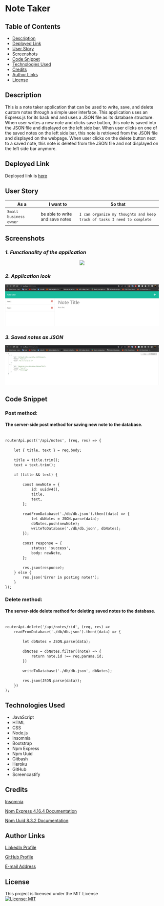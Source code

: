 # Note Taker


## Table of Contents
* [Description](#description)
* [Deployed Link](#deployed-link)
* [User Story](#user-story)
* [Screenshots](#screenshots)
* [Code Snippet](#code-snippet)
* [Technologies Used](#technologies-used)
* [Credits](#credits)
* [Author Links](#author-links)
* [License](#license)


## Description

This is a note taker application that can be used to write, save, and delete custom notes through a simple user interface. This application uses an Express.js for its back end and uses a JSON file as its database structure. When user writes a new note and clicks save button, this note is saved into the JSON file and displayed on the left side bar. When user clicks on one of the saved notes on the left side bar, this note is retrieved from the JSON file and displayed on the webpage. When user clicks on the delete button next to a saved note, this note is deleted from the JSON file and not displayed on the left side bar anymore.   


## Deployed Link

Deployed link is [here](https://mehmet-note-taker.herokuapp.com/)


## User Story

| As a                   | I want to                       | So that   
| ---------------------- | ------------------------------- | ----------------------------------------------------------------------- |
| `Small business owner` | be able to write and save notes | `I can organize my thoughts and keep track of tasks I need to complete` |


## Screenshots

### *1. Functionality of the application*

<p align="center">
  <img width="auto" height="auto" src="./images/Functionality.gif">
</p>



### *2. Application look*

!["Webpage Screenshot"](./images/MainWebpage%20.jpg)

### *3. Saved notes as JSON*

!["JSON Screenshot"](./images/JSON.jpg)


## Code Snippet

### Post method:
####  The server-side post method for saving new note to the database.
```

routerApi.post('/api/notes', (req, res) => {

    let { title, text } = req.body;

    title = title.trim();
    text = text.trim();

    if (title && text) {

        const newNote = {
            id: uuidv4(),
            title,
            text,
        };

        readFromDatabase('./db/db.json').then((data) => {
            let dbNotes = JSON.parse(data);
            dbNotes.push(newNote);
            writeToDatabase('./db/db.json', dbNotes);
        });

        const response = {
            status: 'success',
            body: newNote,
        };

        res.json(response);
    } else {
        res.json('Error in posting note!');
    }
});

```

### Delete method:
####  The server-side delete method for deleting saved notes to the database.
```

routerApi.delete('/api/notes/:id', (req, res) =>
    readFromDatabase('./db/db.json').then((data) => {

        let dbNotes = JSON.parse(data);

        dbNotes = dbNotes.filter((note) => {
            return note.id !== req.params.id;
        })

        writeToDatabase('./db/db.json', dbNotes);

        res.json(JSON.parse(data));
    })
);

```


## Technologies Used

- JavaScript
- HTML
- CSS
- Node.js
- Insomnia
- Bootstrap
- Npm Express
- Npm Uuid 
- Gitbash
- Heroku
- GitHub    
- Screencastify


## Credits

[Insomnia](https://docs.insomnia.rest/)

[Npm Express 4.16.4 Documentation](https://www.npmjs.com/package/express/v/4.16.4)

[Npm Uuid 8.3.2 Documentation](https://www.npmjs.com/package/uuid/v/8.3.2)


## Author Links

[LinkedIn Profile](https://www.linkedin.com/in/mehmet-musabeyoglu)

[GitHub Profile](https://github.com/MehmetMusabeyoglu)

[E-mail Address](mailto:mehmetmusabeyoglu@gmail.com) 


## License 

 This project is licensed under the MIT License 
 <br>
 [![License: MIT](https://img.shields.io/badge/License-MIT-yellow.svg)](https://opensource.org/licenses/MIT)